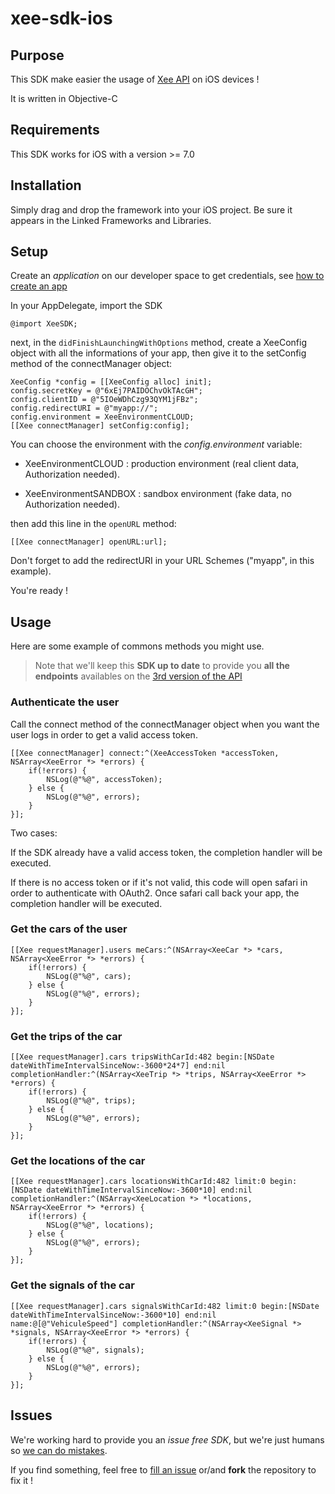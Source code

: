 # xee-sdk-ios

## Purpose

This SDK make easier the usage of [Xee API](dev.xee.com) on iOS devices !

It is written in Objective-C

## Requirements

This SDK works for iOS with a version >= 7.0

## Installation

Simply drag and drop the framework into your iOS project. Be sure it appears in the Linked Frameworks and Libraries.

## Setup

Create an *application* on our developer space to get credentials, see [how to create an app](https://github.com/xee-lab/xee-api-docs/tree/master/setup)

In your AppDelegate, import the SDK

```{objectivec}
@import XeeSDK;
```

next, in the `didFinishLaunchingWithOptions` method, create a XeeConfig object with all the informations of your app, then give it to the setConfig method of the connectManager object:

```{objectivec}
XeeConfig *config = [[XeeConfig alloc] init];
config.secretKey = @"6xEj7PAIDOChvOkTAcGH";
config.clientID = @"5IOeWDhCzg93QYM1jFBz";
config.redirectURI = @"myapp://";
config.environment = XeeEnvironmentCLOUD;
[[Xee connectManager] setConfig:config];
```

You can choose the environment with the *config.environment* variable:

- XeeEnvironmentCLOUD : production environment (real client data, Authorization needed).

- XeeEnvironmentSANDBOX : sandbox environment (fake data, no Authorization needed).

then add this line in the `openURL` method:

```{objectivec}
[[Xee connectManager] openURL:url];
```

Don't forget to add the redirectURI in your URL Schemes ("myapp", in this example).

You're ready !

## Usage

Here are some example of commons methods you might use.

> Note that we'll keep this **SDK up to date** to provide you **all the endpoints** availables on the [3rd version of the API](https://github.com/xee-lab/xee-api-docs/tree/master/api/api/v3)

### Authenticate the user

Call the connect method of the connectManager object when you want the user logs in order to get a valid access token.

```{objectivec}
[[Xee connectManager] connect:^(XeeAccessToken *accessToken, NSArray<XeeError *> *errors) {
    if(!errors) {
        NSLog(@"%@", accessToken);
    } else {
        NSLog(@"%@", errors);
    }
}];
```
Two cases:

If the SDK already have a valid access token, the completion handler will be executed.

If there is no access token or if it's not valid, this code will open safari in order to authenticate with OAuth2. Once safari call back your app, the completion handler will be executed.

### Get the cars of the user

```{objectivec}
[[Xee requestManager].users meCars:^(NSArray<XeeCar *> *cars, NSArray<XeeError *> *errors) {
    if(!errors) {
        NSLog(@"%@", cars);
    } else {
        NSLog(@"%@", errors);
    }
}];
```

### Get the trips of the car

```{objectivec}
[[Xee requestManager].cars tripsWithCarId:482 begin:[NSDate dateWithTimeIntervalSinceNow:-3600*24*7] end:nil completionHandler:^(NSArray<XeeTrip *> *trips, NSArray<XeeError *> *errors) {
    if(!errors) {
        NSLog(@"%@", trips);
    } else {
        NSLog(@"%@", errors);
    }
}];
```

### Get the locations of the car

```{objectivec}
[[Xee requestManager].cars locationsWithCarId:482 limit:0 begin:[NSDate dateWithTimeIntervalSinceNow:-3600*10] end:nil completionHandler:^(NSArray<XeeLocation *> *locations, NSArray<XeeError *> *errors) {
    if(!errors) {
        NSLog(@"%@", locations);
    } else {
        NSLog(@"%@", errors);
    }
}];
```

### Get the signals of the car

```{objectivec}
[[Xee requestManager].cars signalsWithCarId:482 limit:0 begin:[NSDate dateWithTimeIntervalSinceNow:-3600*10] end:nil name:@[@"VehiculeSpeed"] completionHandler:^(NSArray<XeeSignal *> *signals, NSArray<XeeError *> *errors) {
    if(!errors) {
        NSLog(@"%@", signals);
    } else {
        NSLog(@"%@", errors);
    }
}];
```

## Issues

We're working hard to provide you an *issue free SDK*, but we're just humans so [we can do mistakes](http://i.giphy.com/RFDXes97gboYg.gif).

If you find something, feel free to [fill an issue]({https://github.com/xee-lab/xee-sdk-ios/issues) or/and **fork** the repository to fix it !